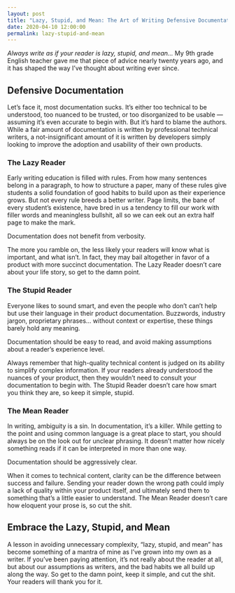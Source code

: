 ```yaml
---
layout: post
title: "Lazy, Stupid, and Mean: The Art of Writing Defensive Documentation"
date: 2020-04-10 12:00:00
permalink: lazy-stupid-and-mean
---
```


_Always write as if your reader is lazy, stupid, and mean…_ My 9th grade English teacher gave me that piece of advice nearly twenty years ago, and it has shaped the way I’ve thought about writing ever since.

## Defensive Documentation

Let’s face it, most documentation sucks. It’s either too technical to be understood, too nuanced to be trusted, or too disorganized to be usable — assuming it’s even accurate to begin with. But it’s hard to blame the authors. While a fair amount of documentation is written by professional technical writers, a not-insignificant amount of it is written by developers simply looking to improve the adoption and usability of their own products.

### The Lazy Reader

Early writing education is filled with rules. From how many sentences belong in a paragraph, to how to structure a paper, many of these rules give students a solid foundation of good habits to build upon as their experience grows. But not every rule breeds a better writer. Page limits, the bane of every student’s existence, have bred in us a tendency to fill our work with filler words and meaningless bullshit, all so we can eek out an extra half page to make the mark.

Documentation does not benefit from verbosity.

The more you ramble on, the less likely your readers will know what is important, and what isn’t. In fact, they may bail altogether in favor of a product with more succinct documentation. The Lazy Reader doesn’t care about your life story, so get to the damn point.

### The Stupid Reader

Everyone likes to sound smart, and even the people who don’t can’t help but use their language in their product documentation. Buzzwords, industry jargon, proprietary phrases… without context or expertise, these things barely hold any meaning.

Documentation should be easy to read, and avoid making assumptions about a reader’s experience level.

Always remember that high-quality technical content is judged on its ability to simplify complex information. If your readers already understood the nuances of your product, then they wouldn’t need to consult your documentation to begin with. The Stupid Reader doesn’t care how smart you think they are, so keep it simple, stupid.

### The Mean Reader

In writing, ambiguity is a sin. In documentation, it’s a killer. While getting to the point and using common language is a great place to start, you should always be on the look out for unclear phrasing. It doesn’t matter how nicely something reads if it can be interpreted in more than one way.

Documentation should be aggressively clear.

When it comes to technical content, clarity can be the difference between success and failure. Sending your reader down the wrong path could imply a lack of quality within your product itself, and ultimately send them to something that’s a little easier to understand. The Mean Reader doesn’t care how eloquent your prose is, so cut the shit.

## Embrace the Lazy, Stupid, and Mean

A lesson in avoiding unnecessary complexity, “lazy, stupid, and mean” has become something of a mantra of mine as I’ve grown into my own as a writer. If you’ve been paying attention, it’s not really about the reader at all, but about our assumptions as writers, and the bad habits we all build up along the way. So get to the damn point, keep it simple, and cut the shit. Your readers will thank you for it.
